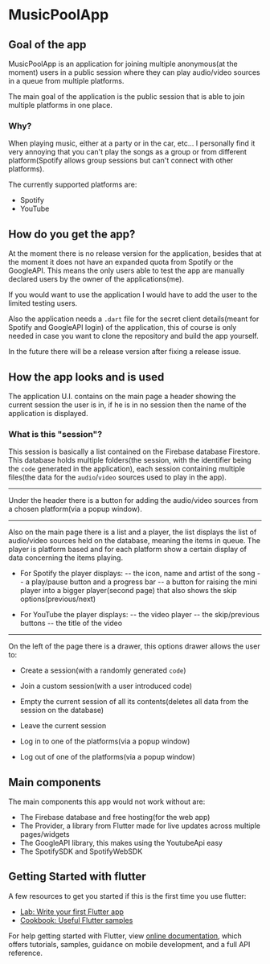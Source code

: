 # MusicPoolApp

## Goal of the app

MusicPoolApp is an application for joining multiple anonymous(at the moment) users in a public session where they can play audio/video sources in a queue from multiple platforms.

The main goal of the application is the public session that is able to join multiple platforms in one place.

### Why?

When playing music, either at a party or in the car, etc... I personally find it very annoying that you can't play the songs as a group or from different platform(Spotify allows group sessions but can't connect with other platforms).

The currently supported platforms are:

- Spotify
- YouTube

## How do you get the app?

At the moment there is no release version for the application, besides that at the moment it does not have an expanded quota from Spotify or the GoogleAPI. This means the only users able to test the app are manually declared users by the owner of the applications(me).

If you would want to use the application I would have to add the user to the limited testing users.

Also the application needs a `.dart` file for the secret client details(meant for Spotify and GoogleAPI login) of the application, this of course is only needed in case you want to clone the repository and build the app yourself.

In the future there will be a release version after fixing a release issue.

## How the app looks and is used

The application U.I. contains on the main page a header showing the current session the user is in, if he is in no session then the name of the application is displayed.

### What is this "session"?

This session is basically a list contained on the Firebase database Firestore. This database holds multiple folders(the session, with the identifier being the `code` generated in the application), each session containing multiple files(the data for the `audio`/`video` sources used to play in the app).

---

Under the header there is a button for adding the audio/video sources from a chosen platform(via a popup window).

---

Also on the main page there is a list and a player, the list displays the list of audio/video sources held on the database, meaning the items in queue. The player is platform based and for each platform show a certain display of data concerning the items playing.

- For Spotify the player displays:
  -- the icon, name and artist of the song
  -- a play/pause button and a progress bar
  -- a button for raising the mini player into a bigger player(second page) that also shows the skip options(previous/next)

- For YouTube the player displays:
  -- the video player
  -- the skip/previous buttons
  -- the title of the video

---

On the left of the page there is a drawer, this options drawer allows the user to:

- Create a session(with a randomly generated `code`)
- Join a custom session(with a user introduced code)
- Empty the current session of all its contents(deletes all data from the session on the database)
- Leave the current session

- Log in to one of the platforms(via a popup window)
- Log out of one of the platforms(via a popup window)

## Main components

The main components this app would not work without are:

- The Firebase database and free hosting(for the web app)
- The Provider, a library from Flutter made for live updates across multiple pages/widgets
- The GoogleAPI library, this makes using the YoutubeApi easy
- The SpotifySDK and SpotifyWebSDK

## Getting Started with flutter

A few resources to get you started if this is the first time you use flutter:

- [Lab: Write your first Flutter app](https://flutter.dev/docs/get-started/codelab)
- [Cookbook: Useful Flutter samples](https://flutter.dev/docs/cookbook)

For help getting started with Flutter, view
[online documentation](https://flutter.dev/docs), which offers tutorials,
samples, guidance on mobile development, and a full API reference.
